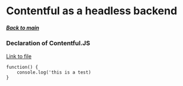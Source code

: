 # Contentful as a headless backend
##### [Back to main](../README.md)

### Declaration of Contentful.JS
[Link to file](https://github.com/contentful/contentful.js/blob/master/index.d.ts)

```
function() {
    console.log('this is a test)
}
```
